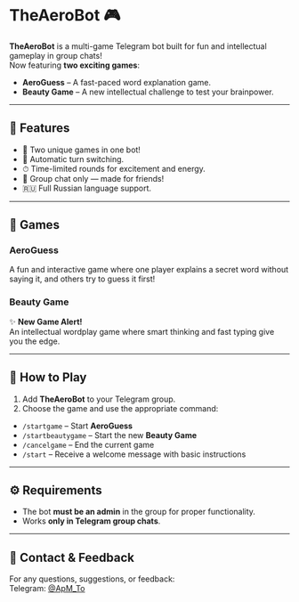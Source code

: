 # TheAeroBot 🎮

**TheAeroBot** is a multi-game Telegram bot built for fun and intellectual gameplay in group chats!  
Now featuring **two exciting games**:

- **AeroGuess** – A fast-paced word explanation game.
- **Beauty Game** – A new intellectual challenge to test your brainpower.

---

## 🚀 Features

- 🎉 Two unique games in one bot!
- 🔁 Automatic turn switching.
- ⏱ Time-limited rounds for excitement and energy.
- 👥 Group chat only — made for friends!
- 🇷🇺 Full Russian language support.

---

## 🎯 Games

### AeroGuess

A fun and interactive game where one player explains a secret word without saying it, and others try to guess it first!

### Beauty Game

✨ **New Game Alert!**  
An intellectual wordplay game where smart thinking and fast typing give you the edge.

---

## 🏁 How to Play

1. Add **TheAeroBot** to your Telegram group.
2. Choose the game and use the appropriate command:

- `/startgame` – Start **AeroGuess**
- `/startbeautygame` – Start the new **Beauty Game**
- `/cancelgame` – End the current game
- `/start` – Receive a welcome message with basic instructions

---

## ⚙️ Requirements

- The bot **must be an admin** in the group for proper functionality.
- Works **only in Telegram group chats**.

---

## 💬 Contact & Feedback

For any questions, suggestions, or feedback:  
Telegram: [@ApM_To](https://t.me/ApM_To)
